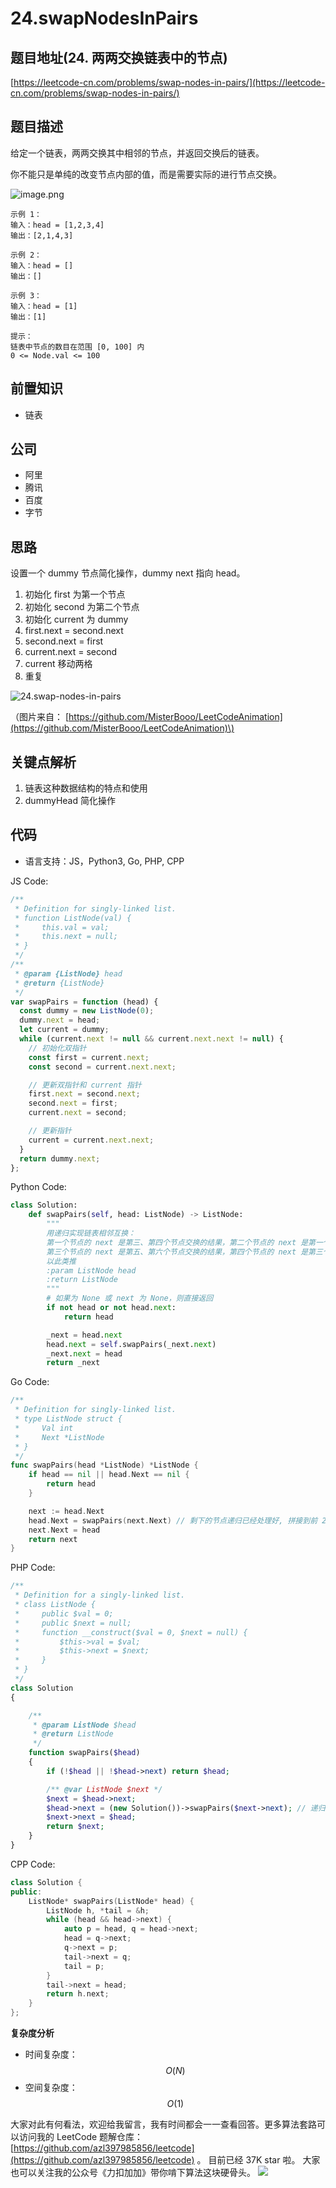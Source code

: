 # 24.swapNodesInPairs

## 题目地址\(24. 两两交换链表中的节点\)

[https://leetcode-cn.com/problems/swap-nodes-in-pairs/](https://leetcode-cn.com/problems/swap-nodes-in-pairs/)

## 题目描述

给定一个链表，两两交换其中相邻的节点，并返回交换后的链表。

你不能只是单纯的改变节点内部的值，而是需要实际的进行节点交换。

![image.png](https://assets.leetcode.com/uploads/2020/10/03/swap_ex1.jpg)

```text
示例 1：
输入：head = [1,2,3,4]
输出：[2,1,4,3]

示例 2：
输入：head = []
输出：[]

示例 3：
输入：head = [1]
输出：[1]

提示：
链表中节点的数目在范围 [0, 100] 内
0 <= Node.val <= 100
```

## 前置知识

* 链表

## 公司

* 阿里
* 腾讯
* 百度
* 字节

## 思路

设置一个 dummy 节点简化操作，dummy next 指向 head。

1. 初始化 first 为第一个节点
2. 初始化 second 为第二个节点
3. 初始化 current 为 dummy
4. first.next = second.next
5. second.next = first
6. current.next = second
7. current 移动两格
8. 重复

![24.swap-nodes-in-pairs](https://tva1.sinaimg.cn/large/007S8ZIlly1ghlu6v237kg30qk0evqbw.gif)

（图片来自： [https://github.com/MisterBooo/LeetCodeAnimation](https://github.com/MisterBooo/LeetCodeAnimation)\)

## 关键点解析

1. 链表这种数据结构的特点和使用
2. dummyHead 简化操作

## 代码

* 语言支持：JS，Python3, Go, PHP, CPP

JS Code:

```javascript
/**
 * Definition for singly-linked list.
 * function ListNode(val) {
 *     this.val = val;
 *     this.next = null;
 * }
 */
/**
 * @param {ListNode} head
 * @return {ListNode}
 */
var swapPairs = function (head) {
  const dummy = new ListNode(0);
  dummy.next = head;
  let current = dummy;
  while (current.next != null && current.next.next != null) {
    // 初始化双指针
    const first = current.next;
    const second = current.next.next;

    // 更新双指针和 current 指针
    first.next = second.next;
    second.next = first;
    current.next = second;

    // 更新指针
    current = current.next.next;
  }
  return dummy.next;
};
```

Python Code:

```python
class Solution:
    def swapPairs(self, head: ListNode) -> ListNode:
        """
        用递归实现链表相邻互换：
        第一个节点的 next 是第三、第四个节点交换的结果，第二个节点的 next 是第一个节点；
        第三个节点的 next 是第五、第六个节点交换的结果，第四个节点的 next 是第三个节点；
        以此类推
        :param ListNode head
        :return ListNode
        """
        # 如果为 None 或 next 为 None，则直接返回
        if not head or not head.next:
            return head

        _next = head.next
        head.next = self.swapPairs(_next.next)
        _next.next = head
        return _next
```

Go Code:

```go
/**
 * Definition for singly-linked list.
 * type ListNode struct {
 *     Val int
 *     Next *ListNode
 * }
 */
func swapPairs(head *ListNode) *ListNode {
    if head == nil || head.Next == nil {
        return head
    }

    next := head.Next
    head.Next = swapPairs(next.Next) // 剩下的节点递归已经处理好, 拼接到前 2 个节点上
    next.Next = head
    return next
}
```

PHP Code:

```php
/**
 * Definition for a singly-linked list.
 * class ListNode {
 *     public $val = 0;
 *     public $next = null;
 *     function __construct($val = 0, $next = null) {
 *         $this->val = $val;
 *         $this->next = $next;
 *     }
 * }
 */
class Solution
{

    /**
     * @param ListNode $head
     * @return ListNode
     */
    function swapPairs($head)
    {
        if (!$head || !$head->next) return $head;

        /** @var ListNode $next */
        $next = $head->next;
        $head->next = (new Solution())->swapPairs($next->next); // 递归已经将后面链表处理好, 拼接到前面的元素上
        $next->next = $head;
        return $next;
    }
}
```

CPP Code:

```cpp
class Solution {
public:
    ListNode* swapPairs(ListNode* head) {
        ListNode h, *tail = &h;
        while (head && head->next) {
            auto p = head, q = head->next;
            head = q->next;
            q->next = p;
            tail->next = q;
            tail = p;
        }
        tail->next = head;
        return h.next;
    }
};
```

**复杂度分析**

* 时间复杂度：$$O(N)$$
* 空间复杂度：$$O(1)$$

大家对此有何看法，欢迎给我留言，我有时间都会一一查看回答。更多算法套路可以访问我的 LeetCode 题解仓库：[https://github.com/azl397985856/leetcode](https://github.com/azl397985856/leetcode) 。 目前已经 37K star 啦。 大家也可以关注我的公众号《力扣加加》带你啃下算法这块硬骨头。 ![](https://tva1.sinaimg.cn/large/007S8ZIlly1gfcuzagjalj30p00dwabs.jpg)

